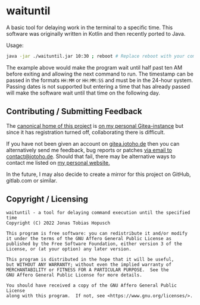 # waituntil

A basic tool for delaying work in the terminal to a specific time. This software was originally
written in Kotlin and then recently ported to Java.

Usage:

```sh
java -jar ./waituntil.jar 10:30 ; reboot # Replace reboot with your command
```

The example above would make the program wait until half past ten AM before exiting and allowing
the next command to run. The timestamp can be passed in the formats `HH:MM` or `HH:MM:SS` and must
be in the 24-hour system. Passing dates is not supported but entering a time that has already passed
will make the software wait until that time on the following day.

## Contributing / Submitting Feedback

The [canonical home of this project](https://gitea.jotoho.de/jotoho/waituntil/) is 
[on my personal Gitea-instance](https://gitea.jotoho.de/) but since it has registration
turned off, collaborating there is difficult.

If you have not been given an account on [gitea.jotoho.de](https://gitea.jotoho.de/)
then you can alternatively send me feedback, bug reports or patches [via email to
contact@jotoho.de](mailto:contact@jotoho.de).
Should that fail, there may be alternative ways to contact me listed on
[my personal website.](https://www.jotoho.de/)

In the future, I may also decide to create a mirror for this project on GitHub, gitlab.com or similar.

## Copyright / Licensing

```
waituntil - a tool for delaying command execution until the specified time
Copyright (C) 2022 Jonas Tobias Hopusch

This program is free software: you can redistribute it and/or modify
it under the terms of the GNU Affero General Public License as
published by the Free Software Foundation, either version 3 of the
License, or (at your option) any later version.

This program is distributed in the hope that it will be useful,
but WITHOUT ANY WARRANTY; without even the implied warranty of
MERCHANTABILITY or FITNESS FOR A PARTICULAR PURPOSE.  See the
GNU Affero General Public License for more details.

You should have received a copy of the GNU Affero General Public License
along with this program.  If not, see <https://www.gnu.org/licenses/>.
```
